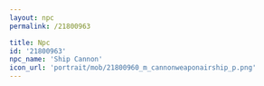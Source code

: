```yaml
---
layout: npc
permalink: /21800963

title: Npc
id: '21800963'
npc_name: 'Ship Cannon'
icon_url: 'portrait/mob/21800960_m_cannonweaponairship_p.png'
---
```

